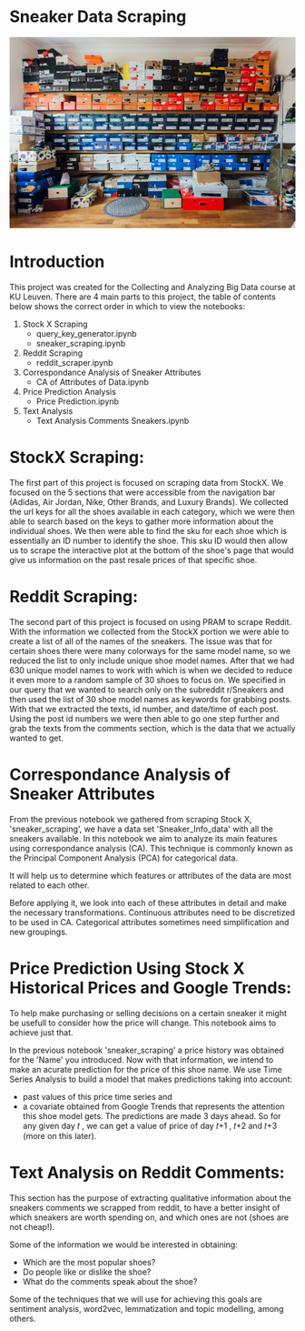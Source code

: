 # Sneaker Data Scraping

![picture](SneakerPhotos/boxes.jpeg)

# Introduction

This project was created for the Collecting and Analyzing Big Data course at KU Leuven. There are 4 main parts to this project, the table of contents below shows the correct order in which to view the notebooks:

1. Stock X Scraping
    - query_key_generator.ipynb
    - sneaker_scraping.ipynb
2. Reddit Scraping
    - reddit_scraper.ipynb
3. Correspondance Analysis of Sneaker Attributes
    - CA of Attributes of Data.ipynb
4. Price Prediction Analysis
    - Price Prediction.ipynb
5. Text Analysis
    - Text Analysis Comments Sneakers.ipynb

# StockX Scraping:

The first part of this project is focused on scraping data from StockX. We focused on the 5 sections that were accessible from the navigation bar (Adidas, Air Jordan, Nike, Other Brands, and Luxury Brands). We collected the url keys for all the shoes available in each category, which we were then able to search based on the keys to gather more information about the individual shoes. We then were able to find the sku for each shoe which is essentially an ID number to identify the shoe. This sku ID would then allow us to scrape the interactive plot at the bottom of the shoe's page that would give us information on the past resale prices of that specific shoe.

# Reddit Scraping:

The second part of this project is focused on using PRAM to scrape Reddit. With the information we collected from the StockX portion we were able to create a list of all of the names of the sneakers. The issue was that for certain shoes there were many colorways for the same model name, so we reduced the list to only include unique shoe model names. After that we had 630 unique model names to work with which is when we decided to reduce it even more to a random sample of 30 shoes to focus on. We specified in our query that we wanted to search only on the subreddit r/Sneakers and then used the list of 30 shoe model names as keywords for grabbing posts. With that we extracted the texts, id number, and date/time of each post. Using the post id numbers we were then able to go one step further and grab the texts from the comments section, which is the data that we actually wanted to get.

# Correspondance Analysis of Sneaker Attributes

From the previous notebook we gathered from scraping Stock X, 'sneaker_scraping', we have a data set 'Sneaker_Info_data' with all the sneakers available. In this notebook we aim to analyze its main features using correspondance analysis (CA). This technique is commonly known as the Principal Component Analysis (PCA) for categorical data.

It will help us to determine which features or attributes of the data are most related to each other.

Before applying it, we look into each of these attributes in detail and make the necessary transformations. Continuous attributes need to be discretized to be used in CA. Categorical attributes sometimes need simplification and new groupings.

# Price Prediction Using Stock X Historical Prices and Google Trends:

To help make purchasing or selling decisions on a certain sneaker it might be usefull to consider how the price will change. This notebook aims to achieve just that.

In the previous notebook 'sneaker_scraping' a price history was obtained for the 'Name' you introduced. Now with that information, we intend to make an acurate prediction for the price of this shoe name. We use Time Series Analysis to build a model that makes predictions taking into account:

- past values of this price time series and
- a covariate obtained from Google Trends that represents the attention this shoe model gets.
The predictions are made 3 days ahead. So for any given day  𝑡 , we can get a value of price of day  𝑡+1 ,  𝑡+2  and  𝑡+3  (more on this later).



# Text Analysis on Reddit Comments:

This section has the purpose of extracting qualitative information about the sneakers comments we scrapped from reddit, to have a better insight of which sneakers are worth spending on, and which ones are not (shoes are not cheap!).

Some of the information we would be interested in obtaining:

- Which are the most popular shoes?
- Do people like or dislike the shoe?
- What do the comments speak about the shoe?

Some of the techniques that we will use for achieving this goals are sentiment analysis, word2vec, lemmatization and topic modelling, among others.

